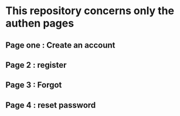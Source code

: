 
# This repository concerns only the authen pages

## Page one : Create an account

## Page 2 : register

## Page 3 : Forgot

## Page 4 : reset password

